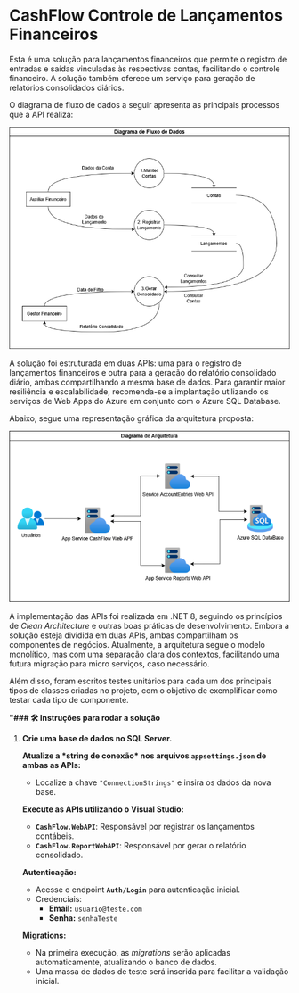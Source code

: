 # **CashFlow Controle de Lançamentos Financeiros**



Esta é uma solução para lançamentos financeiros que permite o registro de entradas e saídas vinculadas às respectivas contas, facilitando o controle financeiro. A solução também oferece um serviço para geração de relatórios consolidados diários.

O diagrama de fluxo de dados a seguir apresenta as principais processos que a API realiza:

![](doc\DFD.png)

A solução foi estruturada em duas APIs: uma para o registro de lançamentos financeiros e outra para a geração do relatório consolidado diário, ambas compartilhando a mesma base de dados. Para garantir maior resiliência e escalabilidade, recomenda-se a implantação utilizando os serviços de Web Apps do Azure em conjunto com o Azure SQL Database.

Abaixo, segue uma representação gráfica da arquitetura proposta:

![](doc\diagramaDeArquitetura.png)



A implementação das APIs foi realizada em .NET 8, seguindo os princípios de *Clean Architecture* e outras boas práticas de desenvolvimento. Embora a solução esteja dividida em duas APIs, ambas compartilham os componentes de negócios. Atualmente, a arquitetura segue o modelo monolítico, mas com uma separação clara dos contextos, facilitando uma futura migração para micro serviços, caso necessário.

Além disso, foram escritos testes unitários para cada um dos principais tipos de classes criadas no projeto, com o objetivo de exemplificar como testar cada tipo de componente.



**"### 🛠 Instruções para rodar a solução**

1. **Crie uma base de dados no SQL Server.**

   **Atualize a \*string de conexão\* nos arquivos `appsettings.json` de ambas as APIs:**

   - Localize a chave `"ConnectionStrings"` e insira os dados da nova base.

   **Execute as APIs utilizando o Visual Studio:**

   - **`CashFlow.WebAPI`**: Responsável por registrar os lançamentos contábeis.
   - **`CashFlow.ReportWebAPI`**: Responsável por gerar o relatório consolidado.

   **Autenticação:**

   - Acesse o endpoint **`Auth/Login`** para autenticação inicial.
   - Credenciais:
     - **Email:** `usuario@teste.com`
     - **Senha:** `senhaTeste`

   **Migrations:**

   - Na primeira execução, as *migrations* serão aplicadas automaticamente, atualizando o banco de dados.
   - Uma massa de dados de teste será inserida para facilitar a validação inicial.